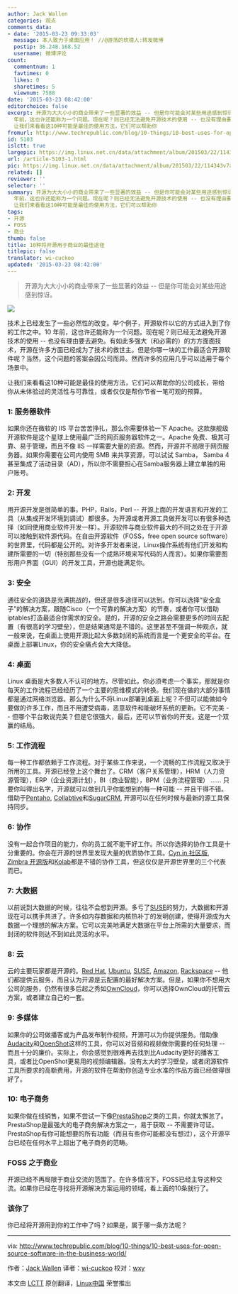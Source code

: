 ```yaml
---
author: Jack Wallen
categories: 观点
comments_data:
- date: '2015-03-23 09:33:03'
  message: 本人致力于桌面应用！ //@游荡的坎德人:转发微博
  postip: 36.248.168.52
  username: 微博评论
count:
  commentnum: 1
  favtimes: 0
  likes: 0
  sharetimes: 5
  viewnum: 7588
date: '2015-03-23 08:42:00'
editorchoice: false
excerpt: 开源为大大小小的商业带来了一些显著的效益 -- 但是你可能会对某些用途感到惊讶。   技术上已经发生了一些必然性的改变。举个例子，开源软件以它的方式进入到了你的工作之中。10
  年前，这也许还能称为一个问题。现在呢？则已经无法避免开源技术的使用 -- 也没有理由要去避免。有如此多强大（和必需的）的方方面面技术，开源在许多方面已经成为了技术的救世主。但是你哪一块的工作最适合开源软件呢？当然，这个问题的答案会因公司而异。然而许多的应用几乎可以适用于每个场景中。
  让我们来看看这10种可能是最佳的使用方法，它们可以帮助你
fromurl: http://www.techrepublic.com/blog/10-things/10-best-uses-for-open-source-software-in-the-business-world/
id: 5103
islctt: true
largepic: https://img.linux.net.cn/data/attachment/album/201503/22/114343v7axe4x0mjiitqiq.jpg
url: /article-5103-1.html
pic: https://img.linux.net.cn/data/attachment/album/201503/22/114343v7axe4x0mjiitqiq.jpg.thumb.jpg
related: []
reviewer: ''
selector: ''
summary: 开源为大大小小的商业带来了一些显著的效益 -- 但是你可能会对某些用途感到惊讶。   技术上已经发生了一些必然性的改变。举个例子，开源软件以它的方式进入到了你的工作之中。10
  年前，这也许还能称为一个问题。现在呢？则已经无法避免开源技术的使用 -- 也没有理由要去避免。有如此多强大（和必需的）的方方面面技术，开源在许多方面已经成为了技术的救世主。但是你哪一块的工作最适合开源软件呢？当然，这个问题的答案会因公司而异。然而许多的应用几乎可以适用于每个场景中。
  让我们来看看这10种可能是最佳的使用方法，它们可以帮助你
tags:
- 开源
- FOSS
- 商业
thumb: false
title: 10种将开源用于商业的最佳途径
titlepic: false
translator: wi-cuckoo
updated: '2015-03-23 08:42:00'
---
```



> 
> 开源为大大小小的商业带来了一些显著的效益 -- 但是你可能会对某些用途感到惊讶。
> 
> 
> 


![](/data/attachment/album/201503/22/114343v7axe4x0mjiitqiq.jpg)


技术上已经发生了一些必然性的改变。举个例子，开源软件以它的方式进入到了你的工作之中。10 年前，这也许还能称为一个问题。现在呢？则已经无法避免开源技术的使用 -- 也没有理由要去避免。有如此多强大（和必需的）的方方面面技术，开源在许多方面已经成为了技术的救世主。但是你哪一块的工作最适合开源软件呢？当然，这个问题的答案会因公司而异。然而许多的应用几乎可以适用于每个场景中。


让我们来看看这10种可能是最佳的使用方法，它们可以帮助你的公司成长，带给你从未体验过的灵活性与可靠性，或者仅仅是帮你节省一笔可观的预算。


### 1: 服务器软件


如果你还在微软的 IIS 平台苦苦挣扎，那么你需要体验一下 Apache。这款旗舰级开源软件是这个星球上使用最广泛的网页服务器软件之一。Apache 免费、极其可靠、易于管理，而且不像 IIS 一样需要大量的资源。然而，开源并不局限于网页服务器。如果你需要在公司内使用 SMB 来共享资源，可以试试 Samba， Samba 4甚至集成了活动目录（AD），所以你不需要担心在Samba服务器上建立单独的用户账号。


### 2: 开发


用开源开发是很简单的事。PHP，Rails，Perl -- 开源上面的开发语言和开发的工具（从集成开发环境到调试）都很多。为开源或者开源工具做开发可以有很多种选择（如同使用商业软件开发一样）。开源软件与商业软件最大的不同之处在于开源可以接触到软件源代码。在自由开源软件（FOSS，free open source software）的世界里，代码都是公开的。对许多开发者来说，Linux操作系统有他们开发和构建所需要的一切（特别那些没有一个成熟环境来写代码的人而言）。如果你需要图形用户界面（GUI）的开发工具，开源也能满足你。


### 3: 安全


通往安全的道路是充满挑战的，但还是很多途径可以达到。你可以选择“安全盒子”的解决方案，跟随Cisco（一个可靠的解决方案）的节奏，或者你可以借助iptables打造最适合你需求的安全。是的，开源的安全之路会需要更多的时间去配置（有很高的学习壁垒），但是结果通常是不错的。这里甚至不强调一种观点，就一般来说，在桌面上使用开源比起大多数封闭的系统而言是一个更安全的平台。在桌面上部署Linux，你的安全痛点会大大降低。


### 4: 桌面


Linux 桌面是大多数人不认可的地方。尽管如此，你必须考虑一个事实，那就是你每天的工作流程已经经历了一个主要的思维模式的转换。我们现在做的大部分事情都是通过网络浏览器。那么为什么不将Linux部署到桌面上呢？不但可以能做如今要做的许多工作，而且不用遭受病毒，恶意软件和能破坏系统的更新。它不完美 -- 但哪个平台敢说完美？但是它很强大，最后，还可以节省你的开支。这是一个双赢的结局。


### 5: 工作流程


每一种工作都依赖于工作流程。对于某些工作来说，一个流畅的工作流程又取决于所用的工具。开源已经登上这个舞台了。CRM（客户关系管理），HRM（人力资源管理），ERP（企业资源计划），BI（商业智能），BPM（业务流程管理） …… 只要你叫得出名字，开源就可以做到几乎你能想到的每一种可能 -- 并且干得不错。借助于[Pentaho](http://community.pentaho.com/), [Collabtive](http://collabtive.o-dyn.de/)和[SugarCRM](http://www.sugarcrm.com/), 开源可以在任何时候与最新的源工具保持同步。


### 6: 协作


没有一起合作项目的能力，你的员工就不能干好工作。所以你选择的协作工具是十分重要的。你会在开源的世界里发现大量的优质协作工具。[Cyn.in 社区版](http://cynapse.com/cyn-in/), [Zimbra 开源版](https://www.zimbra.com/open-source)和[Kolab](http://kolab.org/)都是不错的协作工具，但这仅仅是开源世界里的三个代表而已。


### 7: 大数据


以前说到大数据的时候，往往不会想到开源。多亏了[SUSE](http://www.suse.org/)的努力，大数据和开源现在可以携手共进了。许多如内存数据和内核热补丁的发明创建，使得开源成为大数据一个理想的解决方案。它可以完美地满足大数据在平台上所需的大量要求，而封闭的软件则达不到如此灵活的水平。


### 8: 云


云的主要玩家都是开源的。[Red Hat](http://www.redhat.com/), [Ubuntu](http://www.ubuntu.com/), [SUSE](http://www.suse.com/), [Amazon](http://aws.amazon.com/ec2/), [Rackspace](http://www.rackspace.com/cloud) -- 他们都提供云服务，而且认为开源是云配置的最好解决方案。但是，如果你不想用大公司的服务，仍然有很多后起之秀如[OwnCloud](https://owncloud.org/)，你可以选择OwnCloud的托管云方案，或者建立自己的一套。


### 9: 多媒体


如果你的公司做播客或为产品发布制作视频，开源可以为你提供服务。借助像[Audacity](http://audacity.sourceforge.net/)和[OpenShot](http://www.openshot.org/)这样的工具，你可以对音频和视频做你需要的任何处理 -- 而且十分的廉价。实际上，你会感觉到很难再去找到比Audacity更好的播客工具，或者比OpenShot更易用的视频编辑器。没有太大的学习壁垒，或者闭源软件工具所要求的高额费用，开源的软件在帮助你创造专业水准的作品方面已经做得很好了。


### 10: 电子商务


如果你做在线销售，如果不尝试一下像[PrestaShop](https://www.prestashop.com/)之类的工具，你就太懈怠了。PrestaShop是最强大的电子商务解决方案之一，易于获取 -- 不需要许可证。 PrestaShop有你可能想要的所有功能（而且有些你可能都没有想过），这个开源平台已经在任何水平上超出了电子商务的范畴。


### FOSS 之于商业


开源已经不再局限于商业交流的范围了。在许多情况下，FOSS已经主导这种交流。如果你已经在寻找将开源解决方案运用的领域，看上面的10条就行了。


### 该你了


你已经将开源用到你的工作中了吗？如果是，属于哪一条方法呢？




---


via: <http://www.techrepublic.com/blog/10-things/10-best-uses-for-open-source-software-in-the-business-world/>


作者：[Jack Wallen](http://www.techrepublic.com/search/?a=jack+wallen) 译者：[wi-cuckoo](https://github.com/wi-cuckoo) 校对：[wxy](https://github.com/wxy)


本文由 [LCTT](https://github.com/LCTT/TranslateProject) 原创翻译，[Linux中国](http://linux.cn/) 荣誉推出